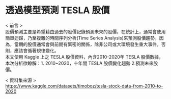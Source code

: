 # 透過模型預測 TESLA 股價  
< 前言 >  
股價預測主要是希望藉由過去的股價記錄預測未來的股價，在統計上，通常會使用簡單迴歸，乃至複雜的時間序列分析(Time Series Analysis)來預測股價趨勢，因為，當期的股價通常會與前期有緊密的關係，除非公司或大環境發生重大事件，否則，應該會循著規律變化。  
本文使用 Kaggle 上之 TESLA 股價資料，內含2010-2020年 TESLA 股價數據，本次分析欲瞭解：1. 2010~2020，十年間 TESLA 股價變化趨勢 2.預測未來股價。  

< 資料集來源 >  
https://www.kaggle.com/datasets/timoboz/tesla-stock-data-from-2010-to-2020
